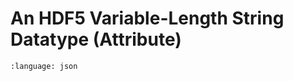 # An HDF5 Variable-Length String Datatype (Attribute)

```{literalinclude} vlen_string_attr.json
:language: json
```
